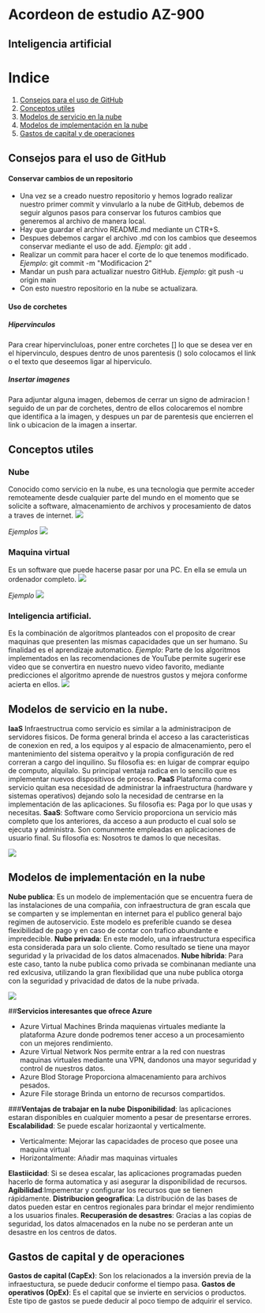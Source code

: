# Acordeon de estudio AZ-900
## Inteligencia artificial


# Indice
1. [Consejos para el uso de GitHub](#crear-un-repositorio)
2. [Conceptos utiles](#conceptos-utiles)
3. [Modelos de servicio en la nube](#modelos-de-servicio-en-la-nube)
4. [Modelos de implementación en la nube](#modelos-de-implementacon-en-la-nube)
5. [Gastos de capital y de operaciones](#gastos-de-capital-y-de-operaciones)


## Consejos para el uso de GitHub

#### Conservar cambios de un repositorio
- Una vez se a creado nuestro repositorio y hemos logrado realizar nuestro primer commit y vinvularlo a la nube de GitHub, debemos de seguir algunos pasos para conservar los futuros cambios que generemos al archivo de manera local.
- Hay que guardar el archivo README.md mediante un CTR+S.
- Despues debemos cargar el archivo .md con los cambios que deseemos conservar mediante el uso de add. *Ejemplo*: git add .
- Realizar un commit para hacer el corte de lo que tenemos modificado. *Ejemplo*: git commit -m "Modificacion 2"
- Mandar un push para actualizar nuestro GitHub. *Ejemplo*: git push -u origin main
- Con esto nuestro repositorio en la nube se actualizara.

#### Uso de corchetes
##### Hipervinculos
Para crear hipervincluloas, poner entre corchetes [] lo que se desea ver en el hipervinculo, despues dentro de unos parentesis () solo colocamos el link o el texto que deseemos ligar al hiperviculo.

##### Insertar imagenes
Para adjuntar alguna imagen, debemos de cerrar un signo de admiracion ! seguido de un par de corchetes, dentro de ellos colocaremos el nombre que identifica a la imagen, y despues un par de parentesis que encierren el link o ubicacion de la imagen a insertar.

## Conceptos utiles
### Nube
Conocido como servicio en la nube, es una tecnologia que permite acceder remoteamente desde cualquier parte del mundo en el momento que se solicite a software, almacenamiento de archivos y procesamiento de datos a traves de internet.
![](https://www.enter.co/wp-content/uploads/2018/09/Cloud-1-768x432.jpg)

*Ejemplos*
![](https://www.grupocarac.es/wp-content/uploads/2020/02/ejemplos_cloud-1024x239.jpg)

### Maquina virtual
Es un software que puede hacerse pasar por una PC. En ella se emula un ordenador completo.
![](https://comofriki.com/wp-content/uploads/2017/09/Maquina_Virtual-201.jpg)

*Ejemplo*
![](https://miracomosehace.com/wp-content/uploads/2020/07/logo-de-computador-virtual.jpg)

### Inteligencia artificial.
Es la combinación de algoritmos planteados con el proposito de crear maquinas que presenten las mismas capacidades que un ser humano.  Su finalidad es el aprendizaje automatico.
*Ejemplo*: Parte de los algoritmos implementados en las recomendaciones de YouTube permite sugerir ese video que se convertira en nuestro nuevo video favorito, mediante predicciones el algoritmo aprende de nuestros gustos y mejora conforme acierta en ellos.
![](https://www.iberdrola.com/wcorp/gc/prod/es_ES/comunicacion/inteligencia_artificial_1_res/Inteligencia_746x419.jpeg)


## Modelos de servicio en la nube.
**IaaS** Infraestructrua como servicio es similar a la administracipon de servidores fisicos. De forma general brinda el acceso a las caracteristicas de conexion en red, a los equipos y al espacio de almacenamiento, pero el mantenimiento del sistema operaitvo y la propia configuración de red correran a cargo del inquilino. Su filosofia es: en luigar de comprar equipo de computo, alquilalo. Su principal ventaja radica en lo sencillo que es implementar nuevos dispositivos de proceso.
**PaaS** Plataforma como servicio quitan esa necesidad de administrar la infraestructura (hardware y sistemas operativos) dejando solo la necesidad de centrarse en la implementación de las aplicaciones. Su filosofia es: Paga por lo que usas y necesitas.
**SaaS**: Software como Servicio proporciona un servicio más completo que los anteriores, da acceso a aun producto el cual solo se ejecuta y administra. Son comunmente empleadas en aplicaciones de usuario final. Su filosofia es: Nosotros te damos lo que necesitas.

![](https://nanobytes.es/web/image/55083/Comparativa%20iaas%20paas%20saas.png?access_token=760263c2-d615-4e27-887f-a463ed1366d0)


## Modelos de implementación en la nube
**Nube publica**: Es un modelo de implementación que se encuentra fuera de las instalaciones de una compañia, con infraestructura de gran escala que se comparten y se implementan en internet para el publico general bajo regimen de autoservicio. Este modelo es preferible cuando se desea flexibilidad de pago y en caso de contar con trafico abundante e impredecible.
**Nube privada**: En este modelo, una infraestructura especifica esta considerada para un solo cliente. Como resultado se tiene una mayor seguridad y la privacidad de los datos almacenados.
**Nube hibrida**: Para este caso, tanto la nube publica como privada se combinanan mediante una red exlcusiva, utilizando la gran flexibilidad que una nube publica otorga con la seguridad y privacidad de datos de la nube privada.

![](https://i.pinimg.com/originals/ad/19/a6/ad19a6e80d464a5293f78b863a041c58.jpg)

##**Servicios interesantes que ofrece Azure**
- Azure Virtual Machines
Brinda maquienas virtuales mediante la plataforma Azure donde podremos tener acceso a un procesamiento con un mejores rendimiento.
- Azure Virtual Network
Nos permite entrar a la red con nuestras maquinas virtuales mediante una VPN, dandonos una mayor seguridad y control de nuestros datos.
- Azure Blod Storage
Proporciona almacenamiento para archivos pesados.
- Azure File storage
Brinda un entorno de recursos compartidos.

###**Ventajas de trabajar en la nube**
**Disponibilidad**: las aplicaciones estaran disponibles en cualquier momento a pesar de presentarse errores.
**Escalabilidad**: Se puede escalar horizaontal y verticalmente.
- Verticalmente: Mejorar las capacidades de proceso que posee una maquina virtual
- Horizontalmente: Añadir mas maquinas virtuales

**Elastiicidad**: Si se desea escalar, las aplicaciones programadas pueden hacerlo de forma automatica y asi asegurar la disponibilidad de recursos.
**Agibilidad**:Impementar y configurar los recursos que se tienen rápidamente.
**Distribucion  geografica**: La distribución de las bases de datos pueden estar en centros regionales para brindar el mejor rendimiento a los usuarios finales.
**Recuperasión de desastres**: Gracias a las copias de seguridad, los datos almacenados en la nube no se perderan ante un desastre en los centros de datos.


## Gastos de capital y de operaciones
**Gastos de capital (CapEx)**: Son los relacionados a la inversión previa de la infraestuctura, se puede deducir conforme el tiempo pasa.
**Gastos de operativos (OpEx)**: Es el capital que se invierte en servicios o productos. Este tipo de gastos se puede deducir al poco tiempo de adquirir el servico. 





